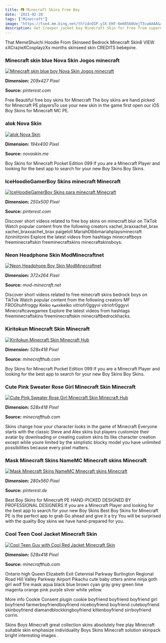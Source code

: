 ```yaml
---
title: 📷 Minecraft Skins Free Boy
date: '2021-02-28'
tags: ["Minecraft"]
image: "https://tse4.mm.bing.net/th?id=OIP.y3X-EKF-6m085b0UejT3cwAAAA&amp;pid=15.1"
description: Get Creeper jacket boy Minecraft Skin for Free from superminecraftskins At the top click the skins link a list of default skins will appear They can be trans
---
```




That MemeShuichi Hoodie From Skinseed Bedrock Minecraft Skin8 VIEW xXCrazieXCosplayzXx months skinseed skin CREDITS bebepine.



### Minecraft skin blue Nova Skin Jogos minecraft 

[![Minecraft skin blue boy  Nova Skin  Jogos minecraft ](https://i.pinimg.com/736x/c2/e2/f8/c2e2f85149cf7b8565ddf8cb06307b3e.jpg)](https://i.pinimg.com/736x/c2/e2/f8/c2e2f85149cf7b8565ddf8cb06307b3e.jpg)


**Dimension:** _209x427 Pixel_ 

**Source:** _pinterest.com_ 


Free Beautiful free boy skins for Minecraft The boy skins are hand picked for Minecraft PE playersTo use your new skin in the game first open our iOS Boy Skins for Minecraft MC PE.


### alok Nova Skin

[![alok  Nova Skin](https://lh3.googleusercontent.com/pvgB4L0QX1lV6fwf6cZoDgFEKg8Tbbv7I7RHs1Y6US8v0GmUyq3v728Ib206CspJevo6Dbg-QhNP3JRI_Dsz=s400)](https://lh3.googleusercontent.com/pvgB4L0QX1lV6fwf6cZoDgFEKg8Tbbv7I7RHs1Y6US8v0GmUyq3v728Ib206CspJevo6Dbg-QhNP3JRI_Dsz=s400)


**Dimension:** _194x400 Pixel_ 

**Source:** _novaskin.me_ 


Boy Skins for Minecraft Pocket Edition 099 If you are a Minecraft Player and looking for the best app to search for your new Boy Skins Boy Skins.


### IceHoodieGamerBoy Skins minecraft Minecraft 

[![IceHoodieGamerBoy  Skins para minecraft Minecraft ](https://i.pinimg.com/736x/f1/84/81/f184819e79d341cad3c9d4b27d445255.jpg)](https://i.pinimg.com/736x/f1/84/81/f184819e79d341cad3c9d4b27d445255.jpg)


**Dimension:** _250x500 Pixel_ 

**Source:** _pinterest.com_ 


Discover short videos related to free boy skins on minecraft blur on TikTok Watch popular content from the following creators xachel_braxxachel_brax xachel_braxxachel_brax paigeloll MariahDtbbmariahplaysminecraft itzniniitznini Explore the latest videos from hashtags minecraftboys freeminecraftskin freeminecraftskins minecraftskinsboys.


### Neon Headphone Skin ModMinecraftnet

[![Neon Headphone Boy Skin  ModMinecraftnet](http://mod-minecraft.net/wp-content/uploads/2015/03/Neon-headphone-boy-skin.png)](http://mod-minecraft.net/wp-content/uploads/2015/03/Neon-headphone-boy-skin.png)


**Dimension:** _372x264 Pixel_ 

**Source:** _mod-minecraft.net_ 


Discover short videos related to free minecraft skins bedrock boys on TikTok Watch popular content from the following creators MF FROGhuhfroggy Keiko ฅﻌฅxkeiko vitriofr0ggyvi vitriofr0ggyvi Minecraftcavegamex Explore the latest videos from hashtags freeminecraftskins freeminecraftskin minecraftbedrockhacks.


### Kiritokun Minecraft Skin Minecraft 

[![Kiritokun  Minecraft Skin  Minecraft Hub](http://minecrafthub.com/uploads/skins_3d/34173.png)](http://minecrafthub.com/uploads/skins_3d/34173.png)


**Dimension:** _528x418 Pixel_ 

**Source:** _minecrafthub.com_ 


Boy Skins for Minecraft Pocket Edition 099 If you are a Minecraft Player and looking for the best app to search for your new Boy Skins Boy Skins.


### Cute Pink Sweater Rose Girl Minecraft Skin Minecraft 

[![Cute Pink Sweater Rose Girl  Minecraft Skin  Minecraft Hub](http://minecrafthub.com/uploads/skins_3d/34113.png)](http://minecrafthub.com/uploads/skins_3d/34113.png)


**Dimension:** _528x418 Pixel_ 

**Source:** _minecrafthub.com_ 


Skins change how your character looks in the game of Minecraft Everyone starts with the classic Steve and Alex skins but players customize their avatar by downloading or creating custom skins Its like character creation except while youre limited by the simplistic blocky model you have unlimited possibilities because every pixel matters.


### Mask Minecraft Skins NameMC Minecraft skins Minecraft 

[![Mask Minecraft Skins  NameMC  Minecraft skins Minecraft ](https://i.pinimg.com/736x/b5/80/92/b580927f226ab5a5d884fdd2c664e03e.jpg)](https://i.pinimg.com/736x/b5/80/92/b580927f226ab5a5d884fdd2c664e03e.jpg)


**Dimension:** _280x560 Pixel_ 

**Source:** _pinterest.de_ 


Best Boy Skins for Minecraft PE HAND-PICKED DESIGNED BY PROFESSIONAL DESIGNERS If you are a Minecraft Player and looking for the best app to search for your new Boy Skins Best Boy Skins for Minecraft PE is the perfect app to grab Go ahead and give it a try You will be surprised with the quality Boy skins we have hand-prepared for you.


### Cool Teen Cool Jacket Minecraft Skin 

[![Cool Teen Guy with Cool Red Jacket  Minecraft Skin ](http://minecrafthub.com/uploads/skins_3d/35616.png)](http://minecrafthub.com/uploads/skins_3d/35616.png)


**Dimension:** _528x418 Pixel_ 

**Source:** _minecrafthub.com_ 



Ontario high Queen Elizabeth Exit Cetennial Parkway Burlington Regional Road Hill Valley Parkway Airport Pikachu cute baby otters anime ninja goth girl wolf fire mask aqua black blue brown cyan gray grey green lime magenta orange pink purple silver white yellow.


More info Cookie Consent plugin cookie boyfriend boyfriend boyfriend girl boyfriend farmerboyfriendboyfriend niceboyfriend boyfriend cuteboyfriend skinboyfriend diamandblockkingboyfriend kittenboyfriend sirrboyfriend corrin.


Skins Boys Minecraft great collection skins absolutely free play Minecraft suitable skin emphasize individuality Boys Skins Minecraft solution skinpack bright interesting images .




